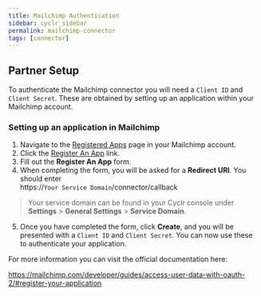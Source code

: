 ```yaml
---
title: Mailchimp Authentication
sidebar: cyclr_sidebar
permalink: mailchimp-connector
tags: [connector]
---
```


## Partner Setup

To authenticate the Mailchimp connector you will need a `Client ID` and `Client Secret`.  These are obtained by setting up an application within your Mailchimp account.

### Setting up an application in Mailchimp

1. Navigate to the [Registered Apps](https://us1.admin.mailchimp.com/account/oauth2/) page in your Mailchimp account.
2. Click the [Register An App](https://us19.admin.mailchimp.com/account/oauth2/client/) link.
3. Fill out the **Register An App** form.
4. When completing the form, you will be asked for a **Redirect URI**.  You should enter<br/>
https://``Your Service Domain``/connector/callback

> Your service domain can be found in your Cyclr console under **Settings** > **General Settings** > **Service Domain**.

5. Once you have completed the form, click **Create**, and you will be presented with a `Client ID` and `Client Secret`.  You can now use these to authenticate your application.

For more information you can visit the official documentation here:

<a href="https://mailchimp.com/developer/guides/access-user-data-with-oauth-2/#register-your-application">https://mailchimp.com/developer/guides/access-user-data-with-oauth-2/#register-your-application</a>
